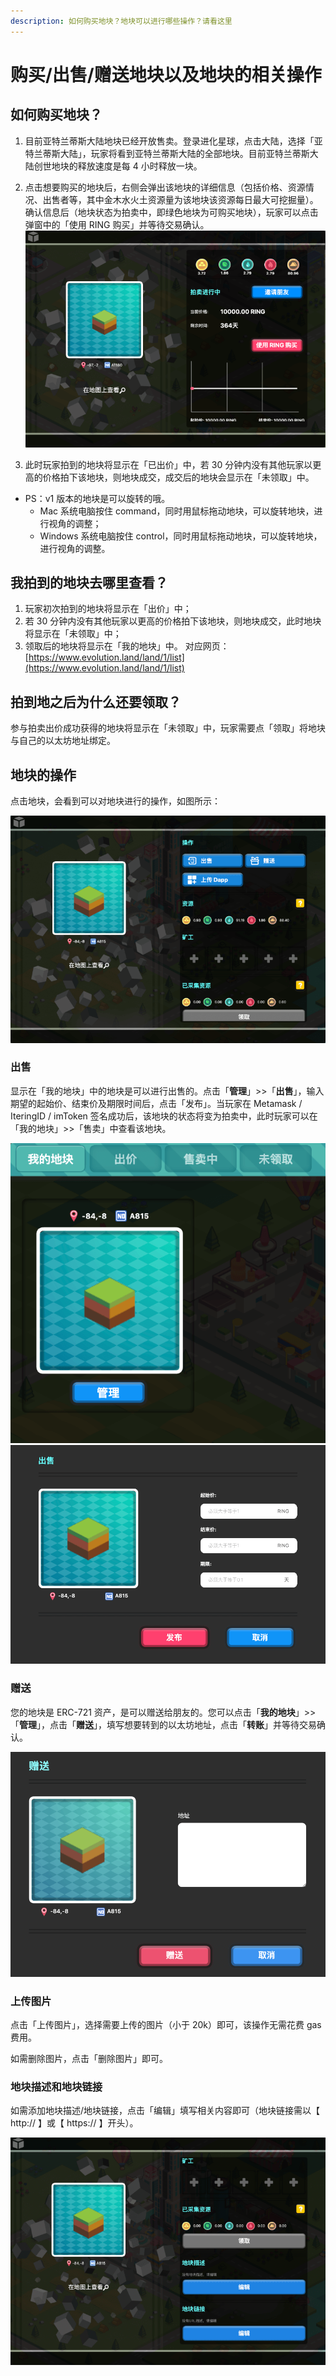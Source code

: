 ```yaml
---
description: 如何购买地块？地块可以进行哪些操作？请看这里
---
```

# 购买/出售/赠送地块以及地块的相关操作

## 如何购买地块？

1. 目前亚特兰蒂斯大陆地块已经开放售卖。登录进化星球，点击大陆，选择「亚特兰蒂斯大陆」，玩家将看到亚特兰蒂斯大陆的全部地块。目前亚特兰蒂斯大陆创世地块的释放速度是每 4 小时释放一块。


2. 点击想要购买的地块后，右侧会弹出该地块的详细信息（包括价格、资源情况、出售者等，其中金木水火土资源量为该地块该资源每日最大可挖掘量）。确认信息后（地块状态为拍卖中，即绿色地块为可购买地块），玩家可以点击弹窗中的「使用 RING 购买」并等待交易确认。
   ![](../../.gitbook/assets/wechatimg286.png)


3. 此时玩家拍到的地块将显示在「已出价」中，若 30 分钟内没有其他玩家以更高的价格拍下该地块，则地块成交，成交后的地块会显示在「未领取」中。


* PS：v1 版本的地块是可以旋转的哦。
  * Mac 系统电脑按住 command，同时用鼠标拖动地块，可以旋转地块，进行视角的调整；
  * Windows 系统电脑按住 control，同时用鼠标拖动地块，可以旋转地块，进行视角的调整。

## 我拍到的地块去哪里查看？

1. 玩家初次拍到的地块将显示在「出价」中；
2. 若 30 分钟内没有其他玩家以更高的价格拍下该地块，则地块成交，此时地块将显示在「未领取」中；
3. 领取后的地块将显示在「我的地块」中。
   对应网页：[https://www.evolution.land/land/1/list](https://www.evolution.land/land/1/list)

## 拍到地之后为什么还要领取？

参与拍卖出价成功获得的地块将显示在「未领取」中，玩家需要点「领取」将地块与自己的以太坊地址绑定。

## 地块的操作

点击地块，会看到可以对地块进行的操作，如图所示：

![](../../.gitbook/assets/wechatimg288.png)

### 出售

显示在「我的地块」中的地块是可以进行出售的。点击「**管理**」>>「**出售**」，输入期望的起始价、结束价及期限时间后，点击「发布」。当玩家在 Metamask / IteringID / imToken 签名成功后，该地块的状态将变为拍卖中，此时玩家可以在「我的地块」>>「售卖」中查看该地块。

![](../../.gitbook/assets/land-sell1-cn.png)![](../../.gitbook/assets/land-sell2-cn.png)

### 赠送

您的地块是 ERC-721 资产，是可以赠送给朋友的。您可以点击「**我的地块**」>>「**管理**」，点击「**赠送**」，填写想要转到的以太坊地址，点击「**转账**」并等待交易确认。

![](../../.gitbook/assets/land-gift-cn.png)

### 上传图片

点击「上传图片」，选择需要上传的图片（小于 20k）即可，该操作无需花费 gas 费用。

如需删除图片，点击「删除图片」即可。

### 地块描述和地块链接

如需添加地块描述/地块链接，点击「编辑」填写相关内容即可（地块链接需以【 http:// 】或【 https:// 】开头）。

![](../../.gitbook/assets/wechatimg291.png)

